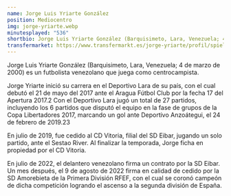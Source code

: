 ```yaml
---
name: Jorge Luis Yriarte González
position: Mediocentro
img: jorge-yriarte.webp
minutesplayed: "536" 
shortbio: Jorge Luis Yriarte González (Barquisimeto, Lara, Venezuela; 4 de marzo de 2000) es un futbolista venezolano que juega como centrocampista.
transfermarket: https://www.transfermarkt.es/jorge-yriarte/profil/spieler/486834
---
```


Jorge Luis Yriarte González (Barquisimeto, Lara, Venezuela; 4 de marzo de 2000) es un futbolista venezolano que juega como centrocampista.

Jorge Yriarte inició su carrera en el Deportivo Lara de su país, con el cual debutó el 21 de mayo del 2017 ante el Aragua Fútbol Club por la fecha 17 del Apertura 2017.2​ Con el Deportivo Lara jugó un total de 27 partidos, incluyendo los 6 partidos que disputó el equipo en la fase de grupos de la Copa Libertadores 2017, marcando un gol ante Deportivo Anzoátegui, el 24 de febrero de 2019.2​3​

En julio de 2019, fue cedido al CD Vitoria, filial del SD Eibar, jugando un solo partido, ante el Sestao River. Al finalizar la temporada, Jorge ficha en propiedad por el CD Vitoria.

En julio de 2022, el delantero venezolano firma un contrato por la SD Eibar. Un mes después, el 9 de agosto de 2022 firma en calidad de cedido por la SD Amorebieta de la Primera División RFEF, con el cual se coronó campeón de dicha competición logrando el ascenso a la segunda división de España.